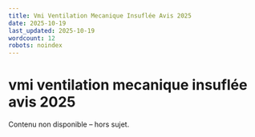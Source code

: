 ```yaml
---
title: Vmi Ventilation Mecanique Insuflée Avis 2025
date: 2025-10-19
last_updated: 2025-10-19
wordcount: 12
robots: noindex
---
```


# vmi ventilation mecanique insuflée avis 2025

Contenu non disponible – hors sujet.